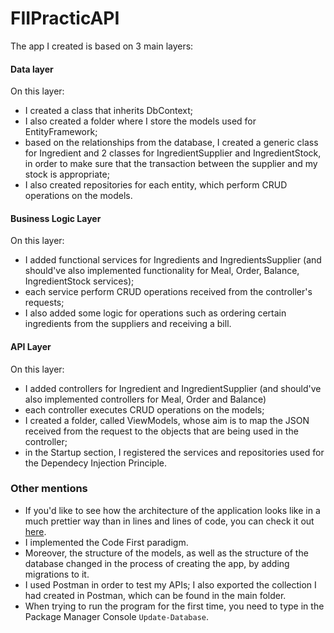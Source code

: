 # FIIPracticAPI

The app I created is based on 3 main layers:

#### Data layer

  On this layer:
  * I created a class that inherits DbContext;
  * I also created a folder where I store the models used for EntityFramework;
  * based on the relationships from the database, I created a generic class for Ingredient and 2 classes for IngredientSupplier and IngredientStock, in order to make sure that the transaction between the supplier and my stock is appropriate;
  * I also created repositories for each entity, which perform CRUD operations on the models.
  
#### Business Logic Layer
  
  On this layer:
  * I added functional services for Ingredients and IngredientsSupplier (and should've also implemented functionality for Meal, Order, Balance, IngredientStock services);
  * each service perform CRUD operations received from the controller's requests;
  * I also added some logic for operations such as ordering certain ingredients from the suppliers and receiving a bill.
 
#### API Layer
  
  On this layer:
  * I added controllers for Ingredient and IngredientSupplier (and should've also implemented controllers for Meal, Order and Balance)
  * each controller executes CRUD operations on the models;
  * I created a folder, called ViewModels, whose aim is to map the JSON received from the request to the objects that are being used in the controller;
  * in the Startup section, I registered the services and repositories used for the Dependecy Injection Principle.
  
### Other mentions

* If you'd like to see how the architecture of the application looks like in a much prettier way than in lines and lines of code, you can check it out [here](https://raw.githubusercontent.com/ilincute/restaurant-api/master/Architecture.jpeg).
* I implemented the Code First paradigm.
* Moreover, the structure of the models, as well as the structure of the database changed in the process of creating the app, by adding migrations to it. 
* I used Postman in order to test my APIs; I also exported the collection I had created in Postman, which can be found in the main folder.
* When trying to run the program for the first time, you need to type in the Package Manager Console ```Update-Database```. 
